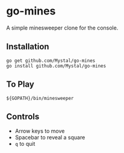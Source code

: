 go-mines
========
A simple minesweeper clone for the console.

Installation
------------
    go get github.com/Mystal/go-mines
    go install github.com/Mystal/go-mines

To Play
-------
    ${GOPATH}/bin/minesweeper

Controls
--------
* Arrow keys to move
* Spacebar to reveal a square
* `q` to quit
